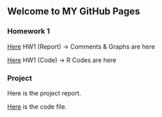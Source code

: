 ## Welcome to MY GitHub Pages

### Homework 1

[Here](IE360_HW1.html) HW1 (Report) -> Comments & Graphs are here 

[Here](HW1_R_Code.ipynb) HW1 (Code) -> R Codes are here

### Project
Here is the project report.

[Here](Project5.ipynb) is the code file.

